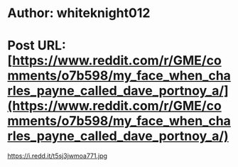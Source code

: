 # Author: whiteknight012
# Post URL: [https://www.reddit.com/r/GME/comments/o7b598/my_face_when_charles_payne_called_dave_portnoy_a/](https://www.reddit.com/r/GME/comments/o7b598/my_face_when_charles_payne_called_dave_portnoy_a/)


https://i.redd.it/t5sj3jwmoa771.jpg